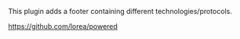 This plugin adds a footer containing different technologies/protocols.

https://github.com/lorea/powered
